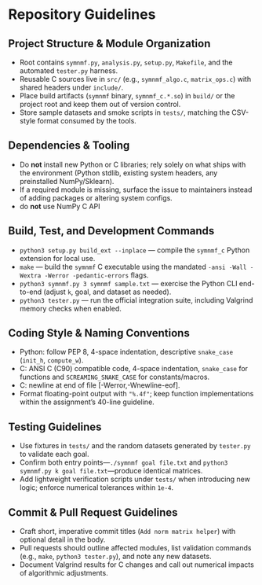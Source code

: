 # Repository Guidelines

## Project Structure & Module Organization
- Root contains `symnmf.py`, `analysis.py`, `setup.py`, `Makefile`, and the automated `tester.py` harness.
- Reusable C sources live in `src/` (e.g., `symnmf_algo.c`, `matrix_ops.c`) with shared headers under `include/`.
- Place build artifacts (`symnmf` binary, `symnmf_c.*.so`) in `build/` or the project root and keep them out of version control.
- Store sample datasets and smoke scripts in `tests/`, matching the CSV-style format consumed by the tools.

## Dependencies & Tooling
- Do **not** install new Python or C libraries; rely solely on what ships with the environment (Python stdlib, existing system headers, any preinstalled NumPy/Sklearn).
- If a required module is missing, surface the issue to maintainers instead of adding packages or altering system configs.
- do **not** use NumPy C API

## Build, Test, and Development Commands
- `python3 setup.py build_ext --inplace` — compile the `symnmf_c` Python extension for local use.
- `make` — build the `symnmf` C executable using the mandated `-ansi -Wall -Wextra -Werror -pedantic-errors` flags.
- `python3 symnmf.py 3 symnmf sample.txt` — exercise the Python CLI end-to-end (adjust `k`, goal, and dataset as needed).
- `python3 tester.py` — run the official integration suite, including Valgrind memory checks when enabled.

## Coding Style & Naming Conventions
- Python: follow PEP 8, 4-space indentation, descriptive `snake_case` (`init_h`, `compute_w`).
- C: ANSI C (C90) compatible code, 4-space indentation, `snake_case` for functions and `SCREAMING_SNAKE_CASE` for constants/macros.
- C:  newline at end of file [-Werror,-Wnewline-eof].
- Format floating-point output with `"%.4f"`; keep function implementations within the assignment’s 40-line guideline.

## Testing Guidelines
- Use fixtures in `tests/` and the random datasets generated by `tester.py` to validate each goal.
- Confirm both entry points—`./symnmf goal file.txt` and `python3 symnmf.py k goal file.txt`—produce identical matrices.
- Add lightweight verification scripts under `tests/` when introducing new logic; enforce numerical tolerances within `1e-4`.

## Commit & Pull Request Guidelines
- Craft short, imperative commit titles (`Add norm matrix helper`) with optional detail in the body.
- Pull requests should outline affected modules, list validation commands (e.g., `make`, `python3 tester.py`), and note any new datasets.
- Document Valgrind results for C changes and call out numerical impacts of algorithmic adjustments.
